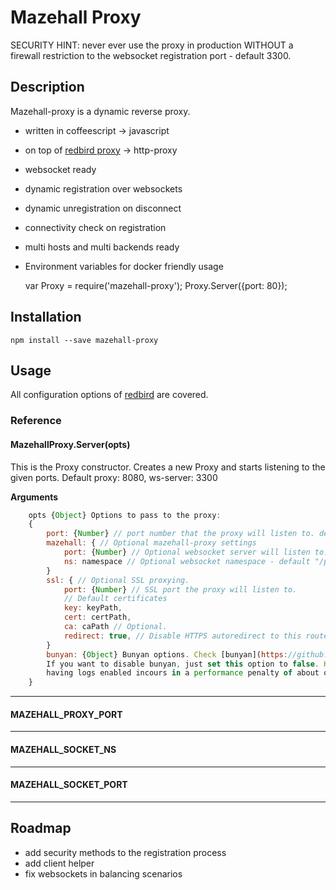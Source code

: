 # Mazehall Proxy

SECURITY HINT: never ever use the proxy in production WITHOUT a firewall restriction to the websocket registration port - default 3300.

## Description

Mazehall-proxy is a dynamic reverse proxy.

* written in coffeescript -> javascript
* on top of [redbird proxy][redbird] -> http-proxy
* websocket ready
* dynamic registration over websockets
* dynamic unregistration on disconnect
* connectivity check on registration
* multi hosts and multi backends ready
* Environment variables for docker friendly usage

    var Proxy = require('mazehall-proxy');
    Proxy.Server({port: 80});


## Installation

    npm install --save mazehall-proxy
    


## Usage

All configuration options of [redbird][redbird] are covered.

### Reference

#### MazehallProxy.Server(opts)

This is the Proxy constructor. Creates a new Proxy and starts listening to
the given ports. 
Default proxy: 8080, ws-server: 3300

__Arguments__

```javascript
    opts {Object} Options to pass to the proxy:
    {
    	port: {Number} // port number that the proxy will listen to. default 8080
    	mazehall: { // Optional mazehall-proxy settings
    	    port: {Number} // Optional websocket server will listen to. default 3300
    	    ns: namespace // Optional websocket namespace - default "/proxy"
    	}
    	ssl: { // Optional SSL proxying.
    		port: {Number} // SSL port the proxy will listen to.
    		// Default certificates
    		key: keyPath,  
    		cert: certPath,
    		ca: caPath // Optional.
            redirect: true, // Disable HTTPS autoredirect to this route.
    	}
        bunyan: {Object} Bunyan options. Check [bunyan](https://github.com/trentm/node-bunyan) for info.
        If you want to disable bunyan, just set this option to false. Keep in mind that
        having logs enabled incours in a performance penalty of about one order of magnitude per request.
	}
```

---------------------------------------
#### MAZEHALL_PROXY_PORT
---------------------------------------
#### MAZEHALL_SOCKET_NS
---------------------------------------
#### MAZEHALL_SOCKET_PORT
---------------------------------------




## Roadmap

* add security methods to the registration process
* add client helper
* fix websockets in balancing scenarios

[redbird]: https://github.com/OptimalBits/redbird


